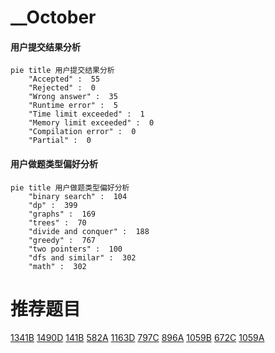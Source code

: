 # __October

<!-- tabs:start -->



#### **用户提交结果分析**

```mermaid
pie title 用户提交结果分析
    "Accepted" :  55
    "Rejected" :  0
    "Wrong answer" :  35
    "Runtime error" :  5
    "Time limit exceeded" :  1
    "Memory limit exceeded" :  0
    "Compilation error" :  0
    "Partial" :  0
```

#### **用户做题类型偏好分析**

```mermaid
pie title 用户做题类型偏好分析
    "binary search" :  104
    "dp" :  399
    "graphs" :  169
    "trees" :  70
    "divide and conquer" :  188
    "greedy" :  767
    "two pointers" :  100
    "dfs and similar" :  302
    "math" :  302
```



<!-- tabs:end -->
# 推荐题目
[1341B](https://codeforces.com/contest/1341/problem/B)
[1490D](https://codeforces.com/contest/1490/problem/D)
[141B](https://codeforces.com/contest/141/problem/B)
[582A](https://codeforces.com/contest/582/problem/A)
[1163D](https://codeforces.com/contest/1163/problem/D)
[797C](https://codeforces.com/contest/797/problem/C)
[896A](https://codeforces.com/contest/896/problem/A)
[1059B](https://codeforces.com/contest/1059/problem/B)
[672C](https://codeforces.com/contest/672/problem/C)
[1059A](https://codeforces.com/contest/1059/problem/A)
